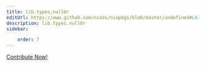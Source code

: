 ```yaml
---
title: lib.types.nullOr
editUrl: https://www.github.com/nixos/nixpkgs/blob/master/undefined#L616C14
description: lib.types.nullOr
sidebar:

    order: 7
---
```


<a href="https://www.github.com/nixos/nixpkgs/blob/master/undefined#L616C14">Contribute Now!</a>



